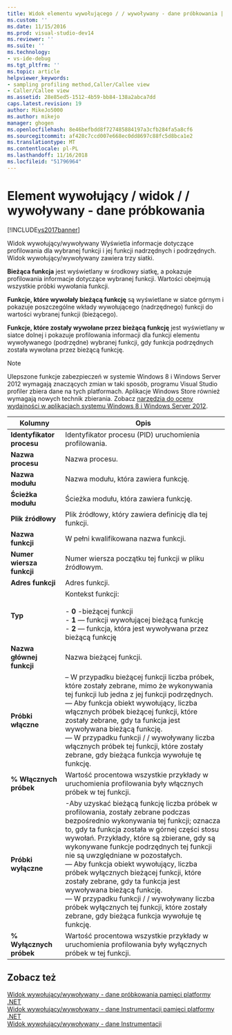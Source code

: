 ```yaml
---
title: Widok elementu wywołującego / / wywoływany - dane próbkowania | Dokumentacja firmy Microsoft
ms.custom: ''
ms.date: 11/15/2016
ms.prod: visual-studio-dev14
ms.reviewer: ''
ms.suite: ''
ms.technology:
- vs-ide-debug
ms.tgt_pltfrm: ''
ms.topic: article
helpviewer_keywords:
- sampling profiling method,Caller/Callee view
- Caller/Callee view
ms.assetid: 28e85ed5-1512-4b59-bb84-138a2abca7dd
caps.latest.revision: 19
author: MikeJo5000
ms.author: mikejo
manager: ghogen
ms.openlocfilehash: 8e46befbdd8f727485884197a3cfb284fa5a8cf6
ms.sourcegitcommit: af428c7ccd007e668ec0dd8697c88fc5d8bca1e2
ms.translationtype: MT
ms.contentlocale: pl-PL
ms.lasthandoff: 11/16/2018
ms.locfileid: "51796964"
---
```

# <a name="caller--callee-view---sampling-data"></a>Element wywołujący / widok / / wywoływany - dane próbkowania
[!INCLUDE[vs2017banner](../includes/vs2017banner.md)]

Widok wywołujący/wywoływany Wyświetla informacje dotyczące profilowania dla wybranej funkcji i jej funkcji nadrzędnych i podrzędnych. Widok wywołujący/wywoływany zawiera trzy siatki.  
  
 **Bieżąca funkcja** jest wyświetlany w środkowy siatkę, a pokazuje profilowania informacje dotyczące wybranej funkcji. Wartości obejmują wszystkie próbki wywołania funkcji.  
  
 **Funkcje, które wywołały bieżącą funkcję** są wyświetlane w siatce górnym i pokazuje poszczególne wkłady wywołującego (nadrzędnego) funkcji do wartości wybranej funkcji (bieżącego).  
  
 **Funkcje, które zostały wywołane przez bieżącą funkcję** jest wyświetlany w siatce dolnej i pokazuje profilowania informacji dla funkcji elementu wywoływanego (podrzędne) wybranej funkcji, gdy funkcja podrzędnych została wywołana przez bieżącą funkcję.  
  
> [!NOTE]
>  Ulepszone funkcje zabezpieczeń w systemie Windows 8 i Windows Server 2012 wymagają znaczących zmian w taki sposób, programu Visual Studio profiler zbiera dane na tych platformach. Aplikacje Windows Store również wymagają nowych technik zbierania. Zobacz [narzędzia do oceny wydajności w aplikacjach systemu Windows 8 i Windows Server 2012](../profiling/performance-tools-on-windows-8-and-windows-server-2012-applications.md).  
  
|Kolumny|Opis|  
|------------|-----------------|  
|**Identyfikator procesu**|Identyfikator procesu (PID) uruchomienia profilowania.|  
|**Nazwa procesu**|Nazwa procesu.|  
|**Nazwa modułu**|Nazwa modułu, która zawiera funkcję.|  
|**Ścieżka modułu**|Ścieżka modułu, która zawiera funkcję.|  
|**Plik źródłowy**|Plik źródłowy, który zawiera definicję dla tej funkcji.|  
|**Nazwa funkcji**|W pełni kwalifikowana nazwa funkcji.|  
|**Numer wiersza funkcji**|Numer wiersza początku tej funkcji w pliku źródłowym.|  
|**Adres funkcji**|Adres funkcji.|  
|**Typ**|Kontekst funkcji:<br /><br /> -   **0** -bieżącej funkcji<br />-   **1** — funkcji wywołującej bieżącą funkcję<br />-   **2** — funkcja, która jest wywoływana przez bieżącą funkcję|  
|**Nazwa głównej funkcji**|Nazwa bieżącej funkcji.|  
|**Próbki włączne**|– W przypadku bieżącej funkcji liczba próbek, które zostały zebrane, mimo że wykonywania tej funkcji lub jedna z jej funkcji podrzędnych.<br />— Aby funkcja obiekt wywołujący, liczba włącznych próbek bieżącej funkcji, które zostały zebrane, gdy ta funkcja jest wywoływana bieżącą funkcję.<br />— W przypadku funkcji / / wywoływany liczba włącznych próbek tej funkcji, które zostały zebrane, gdy bieżąca funkcja wywołuje tę funkcję.|  
|**% Włącznych próbek**|Wartość procentowa wszystkie przykłady w uruchomienia profilowania były włącznych próbek w tej funkcji.|  
|**Próbki wyłączne**|-Aby uzyskać bieżącą funkcję liczba próbek w profilowania, zostały zebrane podczas bezpośrednio wykonywania tej funkcji; oznacza to, gdy ta funkcja została w górnej części stosu wywołań. Przykłady, które są zbierane, gdy są wykonywane funkcje podrzędnych tej funkcji nie są uwzględniane w pozostałych.<br />— Aby funkcja obiekt wywołujący, liczba próbek wyłącznych bieżącej funkcji, które zostały zebrane, gdy ta funkcja jest wywoływana bieżącą funkcję.<br />— W przypadku funkcji / / wywoływany liczba próbek wyłącznych tej funkcji, które zostały zebrane, gdy bieżąca funkcja wywołuje tę funkcję.|  
|**% Wyłącznych próbek**|Wartość procentowa wszystkie przykłady w uruchomienia profilowania były wyłącznych próbek w tej funkcji.|  
  
## <a name="see-also"></a>Zobacz też  
 [Widok wywołujący/wywoływany - dane próbkowania pamięci platformy .NET](../profiling/caller-callee-view-dotnet-memory-sampling-data.md)   
 [Widok wywołujący/wywoływany - dane Instrumentacji pamięci platformy .NET](../profiling/caller-callee-view-net-memory-instrumentation-data.md)   
 [Widok wywołujący/wywoływany - dane Instrumentacji](../profiling/caller-callee-view-instrumentation-data.md)



